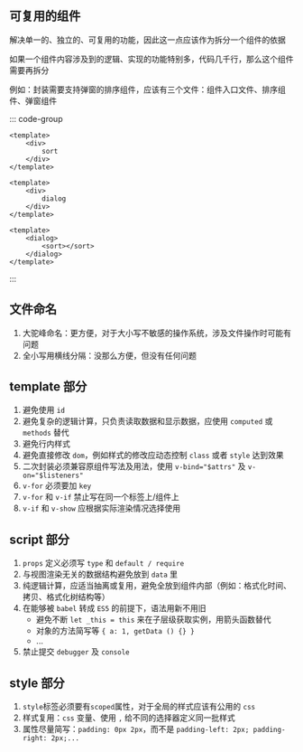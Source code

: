 ## 可复用的组件
解决单一的、独立的、可复用的功能，因此这一点应该作为拆分一个组件的依据

如果一个组件内容涉及到的逻辑、实现的功能特别多，代码几千行，那么这个组件需要再拆分

例如：封装需要支持弹窗的排序组件，应该有三个文件：组件入口文件、排序组件、弹窗组件

::: code-group
```vue [sort.vue]
<template>
    <div>
        sort
    </div>
</template>
```
```vue [dialog.vue]
<template>
    <div>
        dialog
    </div>
</template>
```
```vue [dialog-sort.vue]
<template>
    <dialog>
        <sort></sort>
    </dialog>
</template>
```
:::

## 文件命名
1. 大驼峰命名：更方便，对于大小写不敏感的操作系统，涉及文件操作时可能有问题
2. 全小写用横线分隔：没那么方便，但没有任何问题

## template 部分
1. 避免使用 `id`
2. 避免复杂的逻辑计算，只负责读取数据和显示数据，应使用 `computed` 或 `methods` 替代
3. 避免行内样式 
4. 避免直接修改 `dom`，例如样式的修改应动态控制 `class` 或者 `style` 达到效果
5. 二次封装必须兼容原组件写法及用法，使用 `v-bind="$attrs"` 及 `v-on="$listeners"`
6. `v-for` 必须要加 `key`
7. `v-for` 和 `v-if` 禁止写在同一个标签上/组件上
8. `v-if` 和 `v-show` 应根据实际渲染情况选择使用

## script 部分
1. `props` 定义必须写 `type` 和 `default / require`
2. 与视图渲染无关的数据结构避免放到 `data` 里
3. 纯逻辑计算，应适当抽离或复用，避免全放到组件内部（例如：格式化时间、拷贝、格式化树结构等）
4. 在能够被 `babel` 转成 `ES5` 的前提下，语法用新不用旧
   * 避免不断 `let _this = this` 来在子层级获取实例，用箭头函数替代
   * 对象的方法简写等 `{ a: 1, getData () {} }`
   * ...
5. 禁止提交 `debugger` 及 `console`

## style 部分
1. `style`标签必须要有`scoped`属性，对于全局的样式应该有公用的 `css`
2. 样式复用：`css` 变量、使用 `,` 给不同的选择器定义同一批样式
3. 属性尽量简写：`padding: 0px 2px`，而不是 `padding-left: 2px; padding-right: 2px;...`





